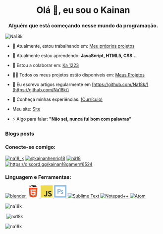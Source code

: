 <h1 align="center">Olá 👋, eu sou o Kainan</h1>
<h3 align="center">Alguém que está começando nesse mundo da programação.</h3>

<p align="left"> <img src="https://komarev.com/ghpvc/?username=Na18k&label=Profile%20views&color=3e00b3&style=flat" alt="Na18k" /> </p>

- 🔭 Atualmente, estou trabalhando em: [Meu próprios projetos](https://github.com/Na18k?tab=repositories)

- 🌱 Atualmente estou aprendendo: **JavaScript, HTML5, CSS...**

- 👯 Estou a colaborar em: [Ka 1223](https://github.com/Ka-1223)

- 👨‍💻  Todos os meus projetos estão disponíveis em: [Meus Projetos](https://github.com/Na18k/)

- 📝 Eu escrevo artigos regularmente em [https://github.com/Na18k/](https://github.com/Na18k/)

- 📄 Conheça minhas experiências: [(Currículo)](https://docs.google.com/document/d/1s2GJZHjtpib-nOU3Ld-KbkuzlREYSORG06BQb8qFkkE/edit?usp=sharing)

- Meu site: [Site](https://na18k.github.io/site/index.html)

- ⚡ Algo para falar: **"Não sei, nunca fui bom com palavras"**

### Blogs posts
<!-- BLOG-POST-LIST:START -->
<!-- BLOG-POST-LIST:END -->

<h3 align="left">Conecte-se comigo: </h3>
<p align="left">
<a href="https://twitter.com/na18_k" target="blank"><img align="center" src="https://raw.githubusercontent.com/rahuldkjain/github-profile-readme-generator/master/src/images/icons/Social/twitter.svg" alt="na18_k" height="30" width="40" /></a>
<a href="https://www.instagram.com/kainanhenriq18/" target="blank"><img align="center" src="https://raw.githubusercontent.com/rahuldkjain/github-profile-readme-generator/master/src/images/icons/Social/instagram.svg" alt="@kainanhenriq18" height="30" width="40" /></a>
<a href="https://www.youtube.com/channel/UCB0puMgiQbC7kP9DSJbmTPw" target="blank"><img align="center" src="https://raw.githubusercontent.com/rahuldkjain/github-profile-readme-generator/master/src/images/icons/Social/youtube.svg" alt="nã18" height="30" width="40" /></a>
<a href="https://discord.gg/8DGzFXjArW" target="blank"><img align="center" src="https://raw.githubusercontent.com/rahuldkjain/github-profile-readme-generator/master/src/images/icons/Social/discord.svg" alt="https://discord.gg/kainan18gamer#6524" height="30" width="40" /></a>
</p>

<h3 align="left">Linguagem e Ferramentas:</h3>
<p align="left"> <a href="https://www.blender.org/" target="_blank"> <img src="https://download.blender.org/branding/community/blender_community_badge_white.svg" alt="blender" width="40" height="40"/> </a> <a href="https://www.w3.org/html/" target="_blank"> <img src="https://raw.githubusercontent.com/devicons/devicon/master/icons/html5/html5-original-wordmark.svg" alt="html5" width="40" height="40"/> </a> <a href="https://developer.mozilla.org/en-US/docs/Web/JavaScript" target="_blank"> <img src="https://raw.githubusercontent.com/devicons/devicon/master/icons/javascript/javascript-original.svg" alt="javascript" width="40" height="40"/> </a> <a href="https://www.photoshop.com/en" target="_blank"> <img src="https://raw.githubusercontent.com/devicons/devicon/master/icons/photoshop/photoshop-line.svg" alt="photoshop" width="40" height="40"/> </a><a href="https://www.sublimetext.com/" target="_blank"> <img src="https://www.sublimetext.com/images/logo.svg" alt="Sublime Text" width="40" height="40"/> </a><a href="https://notepad-plus-plus.org/" target="_blank"> <img src="https://notepad-plus-plus.org/images/logo.svg" alt="Notepad++" width="40" height="40"/> </a><a href="https://atom.io/" target="_blank"> <img src="https://raw.githubusercontent.com/atom/atom/master/resources/app-icons/stable/atom.ico" alt="Atom" width="40" height="40"/> </a> </p>

<p><img align="center" src="https://github-readme-stats.vercel.app/api/top-langs?username=na18k&show_icons=true&locale=en&layout=compact&theme=dark" alt="na18k" /></p>

<p>&nbsp;<img align="center" src="https://github-readme-stats.vercel.app/api?username=na18k&show_icons=true&locale=en&theme=dark" alt="na18k" /></p>

<p><img align="center" src="https://github-readme-streak-stats.herokuapp.com/?user=na18k&theme=dark" alt="na18k" /></p>
